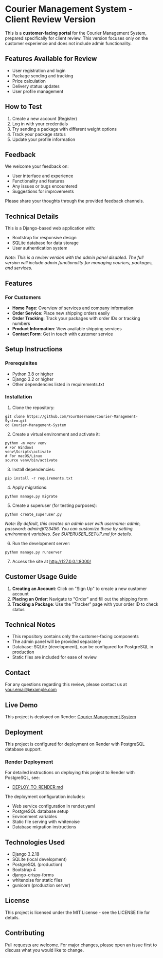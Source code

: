 # Courier Management System - Client Review Version

This is a **customer-facing portal** for the Courier Management System, prepared specifically for client review. This version focuses only on the customer experience and does not include admin functionality.

## Features Available for Review

- User registration and login
- Package sending and tracking
- Price calculation
- Delivery status updates
- User profile management

## How to Test

1. Create a new account (Register)
2. Log in with your credentials
3. Try sending a package with different weight options
4. Track your package status
5. Update your profile information

## Feedback

We welcome your feedback on:
- User interface and experience
- Functionality and features
- Any issues or bugs encountered
- Suggestions for improvements

Please share your thoughts through the provided feedback channels.

## Technical Details

This is a Django-based web application with:
- Bootstrap for responsive design
- SQLite database for data storage
- User authentication system

*Note: This is a review version with the admin panel disabled. The full version will include admin functionality for managing couriers, packages, and services.*

## Features

### For Customers
- **Home Page**: Overview of services and company information
- **Order Service**: Place new shipping orders easily
- **Order Tracking**: Track your packages with order IDs or tracking numbers
- **Product Information**: View available shipping services
- **Contact Form**: Get in touch with customer service

## Setup Instructions

### Prerequisites
- Python 3.8 or higher
- Django 3.2 or higher
- Other dependencies listed in requirements.txt

### Installation

1. Clone the repository:
```
git clone https://github.com/YourUsername/Courier-Management-System.git
cd Courier-Management-System
```

2. Create a virtual environment and activate it:
```
python -m venv venv
# For Windows
venv\Scripts\activate
# For macOS/Linux
source venv/bin/activate
```

3. Install dependencies:
```
pip install -r requirements.txt
```

4. Apply migrations:
```
python manage.py migrate
```

5. Create a superuser (for testing purposes):
```
python create_superuser.py
```
*Note: By default, this creates an admin user with username: admin, password: admin@123456. You can customize these by setting environment variables. See [SUPERUSER_SETUP.md](SUPERUSER_SETUP.md) for details.*

6. Run the development server:
```
python manage.py runserver
```

7. Access the site at http://127.0.0.1:8000/

## Customer Usage Guide

1. **Creating an Account**: Click on "Sign Up" to create a new customer account
2. **Placing an Order**: Navigate to "Order" and fill out the shipping form
3. **Tracking a Package**: Use the "Tracker" page with your order ID to check status

## Technical Notes

- This repository contains only the customer-facing components
- The admin panel will be provided separately
- Database: SQLite (development), can be configured for PostgreSQL in production
- Static files are included for ease of review

## Contact

For any questions regarding this review, please contact us at your.email@example.com

## Live Demo

This project is deployed on Render: [Courier Management System](https://courier-management-system.onrender.com)

## Deployment

This project is configured for deployment on Render with PostgreSQL database support.

### Render Deployment

For detailed instructions on deploying this project to Render with PostgreSQL, see:
- [DEPLOY_TO_RENDER.md](DEPLOY_TO_RENDER.md)

The deployment configuration includes:
- Web service configuration in render.yaml
- PostgreSQL database setup
- Environment variables
- Static file serving with whitenoise
- Database migration instructions

## Technologies Used

- Django 3.2.18
- SQLite (local development)
- PostgreSQL (production)
- Bootstrap 4
- django-crispy-forms
- whitenoise for static files
- gunicorn (production server)

## License

This project is licensed under the MIT License - see the LICENSE file for details.

## Contributing

Pull requests are welcome. For major changes, please open an issue first to discuss what you would like to change.
